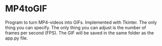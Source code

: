 # MP4toGIF
Program to turn MP4-videos into GIFs. Implemented with Tkinter. The only thing you can specify.
The only thing you can adjust is the number of frames per second (FPS). The GIF will be saved in the same folder as the app.py file.
